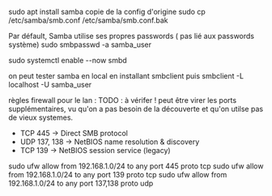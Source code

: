 sudo apt install samba
copie de la config d'origine
sudo cp /etc/samba/smb.conf /etc/samba/smb.conf.bak

Par défault, Samba utilise ses propres passwords ( pas lié aux passwords système)
sudo smbpasswd -a samba_user


sudo systemctl enable --now smbd

on peut tester samba en local en installant smbclient
puis
smbclient -L localhost -U samba_user

règles firewall pour le lan :
TODO : à vérifer !
peut être virer les ports supplémentaires, vu qu'on a pas besoin de la découverte et qu'on utilse pas de vieux systemes. 
- TCP 445 → Direct SMB protocol
- UDP 137, 138 → NetBIOS name resolution & discovery 
- TCP 139 → NetBIOS session service (legacy)

sudo ufw allow from 192.168.1.0/24 to any port 445 proto tcp
sudo ufw allow from 192.168.1.0/24 to any port 139 proto tcp
sudo ufw allow from 192.168.1.0/24 to any port 137,138 proto udp